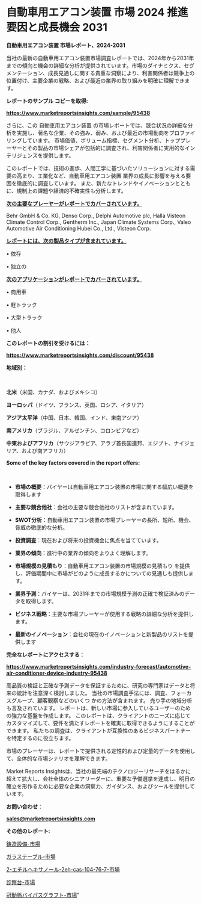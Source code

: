# 自動車用エアコン装置 市場 2024 推進要因と成長機会 2031

<strong>自動車用エアコン装置 市場レポート、2024-2031</strong>

当社の最新の自動車用エアコン装置市場調査レポートでは、2024年から2031年までの傾向と機会の詳細な分析が提供されています。市場のダイナミクス、セグメンテーション、成長見通しに関する貴重な洞察により、利害関係者は競争上の位置付け、主要企業の戦略、および最近の業界の取り組みを明確に理解できます。



<strong>レポートのサンプル コピーを取得:</strong> <a href=https://www.marketreportsinsights.com/sample/95438>

<strong><u>https://www.marketreportsinsights.com/sample/95438</u></strong></a>

さらに、この 自動車用エアコン装置 の市場レポートでは、競合状況の詳細な分析を実施し、著名な企業、その強み、弱み、および最近の市場動向をプロファイリングしています。 市場価値、ボリューム指標、セグメント分析、トッププレーヤーとその製品の市場シェアが包括的に調査され、利害関係者に実用的なインテリジェンスを提供します。

このレポートでは、技術の進歩、人間工学に基づいたソリューションに対する需要の高まり、工業化など、自動車用エアコン装置 業界の成長に影響を与える要因を徹底的に調査しています。 また、新たなトレンドやイノベーションとともに、規制上の課題や経済的不確実性も分析します。



<strong><u>次の主要なプレーヤーがレポートでカバーされています。</u></strong>

Behr GmbH & Co. KG, Denso Corp., Delphi Automotive plc, Halla Visteon Climate Control Corp., Gentherm Inc., Japan Climate Systems Corp., Valeo Automotive Air Conditioning Hubei Co., Ltd., Visteon Corp.



<strong><u><b>レポートには、次の製品タイプが含まれています。</b></u></strong>

• 依存

• 独立の



<strong><u><b>次のアプリケーションがレポートでカバーされています。</b></u></strong>

• 商用車

• 軽トラック

• 大型トラック

• 他人



<strong><b>このレポートの割引を受けるには：</b></strong>

<a href=https://www.marketreportsinsights.com/discount/95438>

<strong><u>https://www.marketreportsinsights.com/discount/95438</u></strong></a>



<strong>地域別：</strong>

<strong> </strong>



<strong>北米</strong>（米国、カナダ、およびメキシコ）



<strong>ヨーロッパ</strong>（ドイツ、フランス、英国、ロシア、イタリア）



<strong>アジア太平洋</strong>（中国、日本、韓国、インド、東南アジア）



<strong>南アメリカ</strong>（ブラジル、アルゼンチン、コロンビアなど）



<strong>中東およびアフリカ</strong>（サウジアラビア、アラブ首長国連邦、エジプト、ナイジェリア、および南アフリカ）



<strong>Some of the key factors covered in the report offers:</strong>

<strong> </strong>
<ul>
  <li>

<strong>市場の概要</strong>：バイヤーは自動車用エアコン装置の市場に関する幅広い概要を取得します</li>
  <li>

<strong>主要な競合他社</strong>：会社の主要な競合他社のリストが含まれています。</li>
  <li>

<strong>SWOT分析</strong>：自動車用エアコン装置の市場プレーヤーの長所、短所、機会、脅威の徹底的な分析。</li>
  <li>

<strong>投資調査</strong>：現在および将来の投資機会に焦点を当てています。</li>
  <li>

<strong>業界の傾向</strong>：進行中の業界の傾向をよりよく理解します。</li>
  <li>

<strong>市場規模の見積もり</strong>：自動車用エアコン装置の市場規模の見積もり を提供し、評価期間中に市場がどのように成長するかについての見通しも提供します。</li>
  <li>

<strong>業界予測</strong>：バイヤーは、2031年までの市場規模予測の正確で検証済みのデータを取得します。</li>
  <li>

<strong>ビジネス戦略</strong>：主要な市場プレーヤーが使用する戦略の詳細な分析を提供します。</li>
  <li>

<strong>最新のイノベーション</strong>：会社の現在のイノベーションと新製品のリストを提供します</li>
</ul>


<strong>完全なレポートにアクセスする</strong>：

<a href=https://www.marketreportsinsights.com/industry-forecast/automotive-air-conditioner-device-industry-95438>

<strong><u>https://www.marketreportsinsights.com/industry-forecast/automotive-air-conditioner-device-industry-95438</u></strong></a>

高品質の検証と正確な予測データを保証するために、研究の専門家はデータと将来の統計を注意深く検討しました。 当社の市場調査手法には、調査、フォーカスグループ、顧客観察などのいくつ かの方法が含まれます。 売り手の地域分析も言及されています。 レポートは、新しい市場に参入しているユーザーのための強力な基盤を作成します。 このレポートは、クライアントのニーズに応じてカスタマイズして、要件を満たすレポートを確実に取得できるようにすることができます。 私たちの調査は、クライアントが互換性のあるビジネスパートナーを特定するのに役立ちます。

市場のプレーヤーは、レポートで提供される定性的および定量的データを使用して、全体的な市場シナリオを理解できます。

Market Reports Insightsは、当社の最先端のテクノロジーリサーチをはるかに超えて拡大し、会社全体のシニアリーダーに、重要な予備選挙を達成し、明日の確立を形作るために必要な企業の洞察力、ガイダンス、およびツールを提供しています。



<strong><b>お問い合わせ</b></strong>：

<a href=mailto:sales@marketreportsinsights.com>

<strong><u>sales@marketreportsinsights.com</u></strong></a>



<strong>その他のレポート:</strong>

<a href=https://www.linkedin.com/pulse/鋳造設備-市場-2030-年までの需要に焦点を当てた-2023-年調査レポート-iz2yc/>鋳造設備-市場</a>

<a href=https://www.linkedin.com/pulse/ガラステーブル-市場-2023-新興市場-将来の動向と市場需要-2030-glnsf/>ガラステーブル-市場</a>

<a href=https://www.linkedin.com/pulse/2-エチルヘキサノール-2eh-cas-104-76-7-市場-2030-iq13f/>2-エチルヘキサノール-2eh-cas-104-76-7-市場</a>

<a href=https://www.linkedin.com/pulse/診察台-市場-2023-総合分析と事業成長戦略-2030-analytics-achievers-24-analysis-nvu6f/>診察台-市場</a>

<a href=https://www.linkedin.com/pulse/冠動脈バイパスグラフト-市場-2023-収益と成長ドライバー-2030-stkaf/>冠動脈バイパスグラフト-市場</a>"
